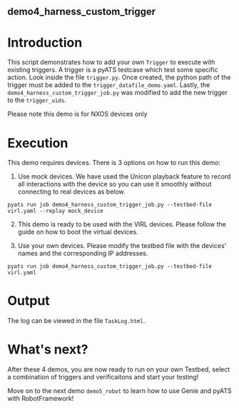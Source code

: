 ## demo4_harness_custom_trigger

# Introduction

This script demonstrates how to add your own `Trigger` to execute with existing
triggers. A trigger is a pyATS testcase which test some specific action. Look
inside the file `trigger.py`. Once created, the python path of the trigger must
be added to the `trigger_datafile_demo.yaml`.  Lastly, the
`demo4_harness_custom_trigger_job.py` was modified to add the new trigger to the
`trigger_uids`.

Please note this demo is for NXOS devices only

# Execution

This demo requires devices. There is 3 options on how to run this demo:

1) Use mock devices. We have used the Unicon playback feature to record all
   interactions with the device so you can use it smoothly without connecting
   to real devices as below.

```
pyats run job demo4_harness_custom_trigger_job.py --testbed-file virl.yaml --replay mock_device
```

2) This demo is ready to be used with the VIRL devices. Please follow the guide
   <here> on how to boot the virtual devices.

3) Use your own devices. Please modify the testbed file with the devices'
   names and the corresponding IP addresses.

```
pyats run job demo4_harness_custom_trigger_job.py --testbed-file virl.yaml
```

# Output

The log can be viewed in the file `TaskLog.html`.

# What's next?

After these 4 demos, you are now ready to run on your own Testbed, select a
combination of triggers and verificaitons and start your testing!

Move on to the next demo `demo5_robot` to learn how to use Genie and pyATS with
RobotFramework!
